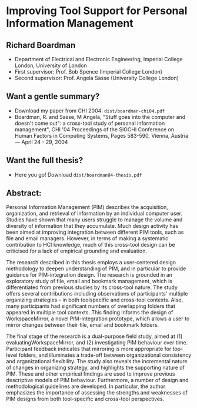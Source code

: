 # Improving Tool Support for Personal Information Management
## Richard Boardman

* Department of Electrical and Electronic Engineering, Imperial College London, University of London
* First supervisor: Prof. Bob Spence (Imperial College London)
* Second supervisor: Prof. Angela Sasse (University College London)

## Want a gentle summary?

* Download my paper from CHI 2004: `dist/boardman-chi04.pdf`
* Boardman, R. and Sasse, M Angela, "Stuff goes into the computer and doesn't come out": a cross-tool study of personal information management", CHI '04 Proceedings of the SIGCHI Conference on Human Factors in Computing Systems, Pages 583-590, Vienna, Austria — April 24 - 29, 2004

## Want the full thesis?

* Here you go! Download `dist/boardman04-thesis.pdf`

## Abstract:

Personal Information Management (PIM) describes the acquisition, organization, and retrieval
of information by an individual computer user. Studies have shown that many users struggle
to manage the volume and diversity of information that they accumulate. Much design activity
has been aimed at improving integration between different PIM tools, such as file and email
managers. However, in terms of making a systematic contribution to HCI knowledge, much of
this cross-tool design can be criticised for a lack of empirical grounding and evaluation.

The research described in this thesis employs a user-centered design methodology to deepen
understanding of PIM, and in particular to provide guidance for PIM-integration design. The
research is grounded in an exploratory study of file, email and bookmark management, which
is differentiated from previous studies by its cross-tool nature. The study offers several contributions
including observations of participants’ multiple organizing strategies – in both toolspecific
and cross-tool contexts. Also, many participants had significant numbers of overlapping
folders that appeared in multiple tool contexts. This finding informs the design of
WorkspaceMirror, a novel PIM-integration prototype, which allows a user to mirror changes
between their file, email and bookmark folders.

The final stage of the research is a dual-purpose field study, aimed at (1) evaluatingWorkspaceMirror,
and (2) investigating PIM behaviour over time. Participant feedback indicates that mirroring
is more appropriate for top-level folders, and illuminates a trade-off between organizational
consistency and organizational flexibility. The study also reveals the incremental nature
of changes in organizing strategy, and highlights the supporting nature of PIM. These and other
empirical findings are used to improve previous descriptive models of PIM behaviour. Furthermore,
a number of design and methodological guidelines are developed. In particular, the
author emphasizes the importance of assessing the strengths and weaknesses of PIM designs
from both tool-specific and cross-tool perspectives.
